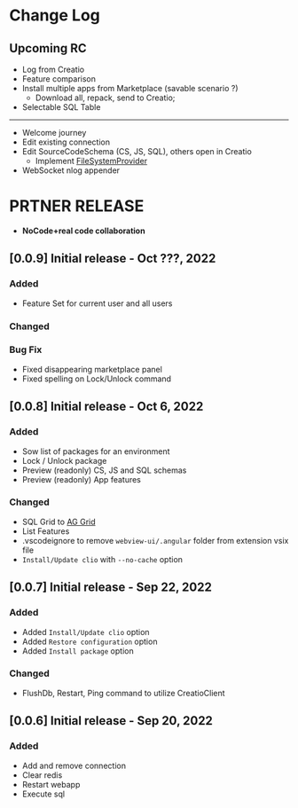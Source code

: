 # Change Log

## Upcoming RC

- Log from Creatio
- Feature comparison
- Install multiple apps from Marketplace (savable scenario ?)
	- Download all, repack, send to Creatio;
- Selectable SQL Table
--- 
- Welcome journey
- Edit existing connection
- Edit SourceCodeSchema (CS, JS, SQL), others open in Creatio
	- Implement [FileSystemProvider]
- WebSocket nlog appender

# PRTNER RELEASE

- **NoCode+real code collaboration**

## [0.0.9] Initial release  - Oct ???, 2022

### Added

- Feature Set for current user and all users

### Changed


### Bug Fix

- Fixed disappearing marketplace panel
- Fixed spelling on Lock/Unlock command


## [0.0.8] Initial release  - Oct 6, 2022

### Added

- Sow list of packages for an environment
- Lock / Unlock package
- Preview (readonly) CS, JS and SQL schemas
- Preview (readonly) App features

### Changed

- SQL Grid to [AG Grid][ag-grid]
- List Features
- .vscodeignore to remove `webview-ui/.angular` folder from extension vsix file
- `Install/Update clio` with `--no-cache` option


## [0.0.7] Initial release  - Sep 22, 2022

### Added

- Added `Install/Update clio` option
- Added `Restore configuration` option
- Added `Install package` option

### Changed

- FlushDb, Restart, Ping command to utilize CreatioClient

## [0.0.6] Initial release  - Sep 20, 2022

### Added

- Add and remove connection
- Clear redis
- Restart webapp
- Execute sql

#
<!-- Named links -->
[ag-grid]:https://ag-grid.com
[FileSystemProvider]:https://code.visualstudio.com/api/references/vscode-api#FileSystemProvider